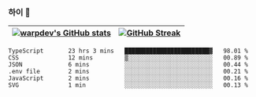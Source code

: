 
### 하이 👋
[![warpdev's GitHub stats](https://github-readme-stats.vercel.app/api?username=warpdev&show_icons=true&theme=vue-dark)](#) |[![GitHub Streak](https://github-readme-streak-stats.herokuapp.com/?user=warpdev&theme=dark)](#)
--- | --- |
<!--START_SECTION:waka-->

```text
TypeScript       23 hrs 3 mins   ████████████████████████▓   98.01 %
CSS              12 mins         ▒░░░░░░░░░░░░░░░░░░░░░░░░   00.89 %
JSON             6 mins          ░░░░░░░░░░░░░░░░░░░░░░░░░   00.44 %
.env file        2 mins          ░░░░░░░░░░░░░░░░░░░░░░░░░   00.21 %
JavaScript       2 mins          ░░░░░░░░░░░░░░░░░░░░░░░░░   00.16 %
SVG              1 min           ░░░░░░░░░░░░░░░░░░░░░░░░░   00.13 %
```

<!--END_SECTION:waka-->

<!--
**warpdev/warpdev** is a ✨ _special_ ✨ repository because its `README.md` (this file) appears on your GitHub profile.

Here are some ideas to get you started:

- 🔭 I’m currently working on ...
- 🌱 I’m currently learning ...
- 👯 I’m looking to collaborate on ...
- 🤔 I’m looking for help with ...
- 💬 Ask me about ...
- 📫 How to reach me: ...
- 😄 Pronouns: ...
- ⚡ Fun fact: ...
-->
